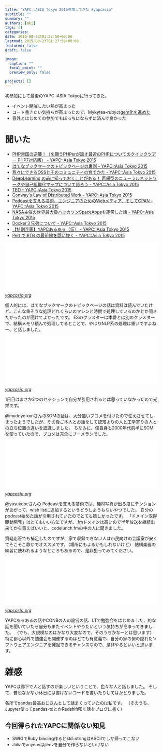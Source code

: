 ```yaml
---
title: "YAPC::ASIA Tokyo 2015参加してきた #yapcasia"
subtitle: ""
summary: ""
authors: [aki]
tags: []
categories: 
date: 2015-08-23T01:27:50+00:00
lastmod: 2015-08-23T01:27:50+00:00
featured: false
draft: false

image:
  caption: ""
  focal_point: ""
  preview_only: false

projects: []
---
```

初参加にして最後のYAPC::ASIA Tokyoに行ってきた。

- イベント開催したい熱が高まった
- コード書きたい気持ちが高まったので、Mykytea-rubyの[gem化を進めた](https://github.com/chezou/Mykytea-ruby/pull/2)
- 意外とはじめての参加でもぼっちにならずに済んで良かった

# 聞いた

- [PHP帝国の逆襲！（を願うPHPerが話す最近のPHPについてのクイックツアー PHP7対応版） - YAPC::Asia Tokyo 2015](http://yapcasia.org/2015/talk/show/621948f2-0d46-11e5-a403-67dc7d574c3a)
- [はてなブックマークのトピックページの裏側 - YAPC::Asia Tokyo 2015](http://yapcasia.org/2015/talk/show/f5aa5054-12fd-11e5-b4c9-d9f87d574c3a)
- [我々にできるOSSとそのコミュニティの育てかた - YAPC::Asia Tokyo 2015](http://yapcasia.org/2015/talk/show/5f5cad74-004a-11e5-acf4-89c77d574c3a)
- [DeepLearning の前に知っておくことがある！ 再帰型のニューラルネットワークや自己組織化マップについて語ろう - YAPC::Asia Tokyo 2015](http://yapcasia.org/2015/talk/show/f283a924-fddc-11e4-90cd-bdc07d574c3a)
- [TBD - YAPC::Asia Tokyo 2015](http://yapcasia.org/2015/talk/show/cc0ec485-1879-11e5-aca1-525412004261)
- [Conway&#39;s Law of Distributed Work - YAPC::Asia Tokyo 2015](http://yapcasia.org/2015/talk/show/a06d9970-0d7b-11e5-aaf9-67dc7d574c3a)
- [Podcastを支える技術、エンジニアのためのWebメディア、そしてCPAN - YAPC::Asia Tokyo 2015](http://yapcasia.org/2015/talk/show/cf39f7fc-ff44-11e4-9264-66c47d574c3a)
- [NASA主催の世界最大級ハッカソンSpaceAppsを運営した話 - YAPC::Asia Tokyo 2015](http://yapcasia.org/2015/talk/show/93eaf068-faec-11e4-a8fd-8ab37d574c3a)
- [Docker３兄弟について - YAPC::Asia Tokyo 2015](http://yapcasia.org/2015/talk/show/5ea2630a-133d-11e5-8cbb-d9f87d574c3a)
- [【特別企画】YAPCあるある（仮） - YAPC::Asia Tokyo 2015](http://yapcasia.org/2015/talk/show/ad57ca84-13e9-11e5-aca1-525412004261)
- [Perl で RTB の最前線を闘い抜く - YAPC::Asia Tokyo 2015](http://yapcasia.org/2015/talk/show/92a7bb60-1323-11e5-a252-d9f87d574c3a)

<iframe src="//hatenablog-parts.com/embed?url=http%3A%2F%2Fyapcasia.org%2F2015%2Ftalk%2Fshow%2Ff5aa5054-12fd-11e5-b4c9-d9f87d574c3a" title="はてなブックマークのトピックページの裏側 - YAPC::Asia Tokyo 2015" class="embed-card embed-webcard" scrolling="no" frameborder="0" style="display: block; width: 100%; height: 155px; max-width: 500px; margin: 10px 0px;"><a href="http://yapcasia.org/2015/talk/show/f5aa5054-12fd-11e5-b4c9-d9f87d574c3a">はてなブックマークのトピックページの裏側 - YAPC::Asia Tokyo 2015</a></iframe><cite class="hatena-citation"><a href="http://yapcasia.org/2015/talk/show/f5aa5054-12fd-11e5-b4c9-d9f87d574c3a">yapcasia.org</a></cite>

個人的には、はてなブックマークのトピックページの話は資料は読んでいたけど、こんな重そうな処理どれくらいのマシンと時間で処理しているのかとか聞きたかったのが聞けてよかったです。 ESのクラスターは本番とは別のクラスターで、結構メモリ積んで処理してるとことで、やはりNLP系の処理は重いですよねー、と話しました。

<iframe src="//hatenablog-parts.com/embed?url=http%3A%2F%2Fyapcasia.org%2F2015%2Ftalk%2Fshow%2Ff283a924-fddc-11e4-90cd-bdc07d574c3a" title="DeepLearning の前に知っておくことがある！ 再帰型のニューラルネットワークや自己組織化マップについて語ろう - YAPC::Asia Tokyo 2015" class="embed-card embed-webcard" scrolling="no" frameborder="0" style="display: block; width: 100%; height: 155px; max-width: 500px; margin: 10px 0px;"><a href="http://yapcasia.org/2015/talk/show/f283a924-fddc-11e4-90cd-bdc07d574c3a">DeepLearning の前に知っておくことがある！ 再帰型のニューラルネットワークや自己組織化マップについて語ろう - YAPC::Asia Tokyo 2015</a></iframe><cite class="hatena-citation"><a href="http://yapcasia.org/2015/talk/show/f283a924-fddc-11e4-90cd-bdc07d574c3a">yapcasia.org</a></cite>

1日目はまさか2つのセッションで自分が引用されるとは思っていなかったので光栄です。

@muddydixonさんのSOMの話は、大分酷いブコメを付けたので怯えさせてしまったようでしたが、その後ご本人とお話をして認知よりの人と工学寄りの人との立ち位置の違いを認識しました。 ちなみに、僕自身も2000年代前半にSOMを使っていたので、ブコメは完全にブーメランでした。

<iframe src="//hatenablog-parts.com/embed?url=http%3A%2F%2Fyapcasia.org%2F2015%2Ftalk%2Fshow%2Fcf39f7fc-ff44-11e4-9264-66c47d574c3a" title="Podcastを支える技術、エンジニアのためのWebメディア、そしてCPAN - YAPC::Asia Tokyo 2015" class="embed-card embed-webcard" scrolling="no" frameborder="0" style="display: block; width: 100%; height: 155px; max-width: 500px; margin: 10px 0px;"><a href="http://yapcasia.org/2015/talk/show/cf39f7fc-ff44-11e4-9264-66c47d574c3a">Podcastを支える技術、エンジニアのためのWebメディア、そしてCPAN - YAPC::Asia Tokyo 2015</a></iframe><cite class="hatena-citation"><a href="http://yapcasia.org/2015/talk/show/cf39f7fc-ff44-11e4-9264-66c47d574c3a">yapcasia.org</a></cite>

@yusukebeさんの Podcastを支える技術では、機材写真が出る度にテンションがあがって、wish listに追加するというどうしようもないやつでした。 自分のpodcast始めた話が引用されていたのでとても嬉しかったです。 「ドメイン取得駆動開発」はとてもいい方法ですが、.fmドメインは高いので半年放送を継続出来てから買えばいいと、codelunch.fmの中の人に聞きました。

質疑応答でも補足したのですが、家で収録できない人は市民向けの会議室が安くてそこそこ静かでオススメです。（場所にもよるかもしれないけど） 結構楽器の練習に使われるようなところもあるので、是非狙ってみてください。

<iframe src="//hatenablog-parts.com/embed?url=http%3A%2F%2Fyapcasia.org%2F2015%2Ftalk%2Fshow%2Fad57ca84-13e9-11e5-aca1-525412004261" title="【特別企画】YAPCあるある（仮） - YAPC::Asia Tokyo 2015" class="embed-card embed-webcard" scrolling="no" frameborder="0" style="display: block; width: 100%; height: 155px; max-width: 500px; margin: 10px 0px;"><a href="http://yapcasia.org/2015/talk/show/ad57ca84-13e9-11e5-aca1-525412004261">【特別企画】YAPCあるある（仮） - YAPC::Asia Tokyo 2015</a></iframe><cite class="hatena-citation"><a href="http://yapcasia.org/2015/talk/show/ad57ca84-13e9-11e5-aca1-525412004261">yapcasia.org</a></cite>

YAPCあるあるの話やCONBの人の設営の話、LTで勉強会をはじめました、的な話を聞いていたら自分もまたイベントやりたいという気持ちが高まってきました。 （でも、大規模なのはかなり大変なので、そのうちかなーとは思います） 特に都心以外で勉強会を開催するのはとても有意義で、自分の家の側の隠れたソフトウェアエンジニアを発掘できるチャンスなので、是非やるといいと思います。

# 雑感

YAPCは廊下で人と話すのが楽しいということで、色々な人と話しました。 そして、普段なかなか休日には書けないコードを書いたりしてはかどりました。

各所でpandas最高おじさんとして話まくっていたのは私です。 （そのうち、Jupyter使ってpandas-tdとかRedshift叩く話をブログに書く）

## 今回得られたYAPCに関係ない知見

- SWIGでRuby binding作るとstd::stringはASCIIでしか帰ってこない
- Juliaでanyenvはjlenvを自分で作らないといけない

